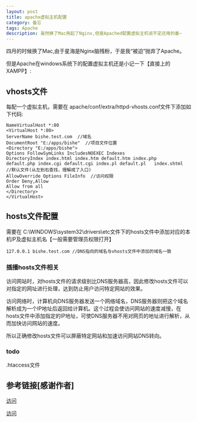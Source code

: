 ```yaml
---
layout: post
title: apache虚拟主机配置
category: 备忘
tags: Apache
description: 虽然换了Mac用起了Nginx,但是Apached配置虚拟主机说不定还用的着~
---
```


四月的时候换了Mac,由于星海是Nginx脑残粉，于是我“被迫”抛弃了Apache。

但是Apache在windows系统下的配置虚拟主机还是小记一下【直接上的XAMPP】:

## vhosts文件
每配一个虚拟主机，需要在 apache/conf/extra/httpd-vhosts.conf文件下添加如下代码:

    NameVirtualHost *:80 
    <VirtualHost *:80>
    ServerName bishe.test.com  //域名
	DocumentRoot "E:/apps/bishe"  //项目文件位置
	<Directory "E:/apps/bishe">
	Options FollowSymLinks IncludesNOEXEC Indexes
	DirectoryIndex index.html index.htm default.htm index.php 	default.php index.cgi default.cgi index.pl default.pl 	index.shtml  //默认文件(从左到右查找，理解成了入口)
	AllowOverride Options FileInfo  //访问权限
	Order Deny,Allow
	Allow from all
	</Directory>
	</VirtualHost> 

## hosts文件配置
需要在 C:\WINDOWS\system32\drivers\etc文件下的hosts文件中添加对应的本机IP及虚拟主机名【一般需要管理员权限打开】
	
	127.0.0.1 bishe.test.com //DNS指向的域名与vhosts文件中添加的域名一致
	
### 插播hosts文件相关
    
访问网站时，对hosts文件的请求级别比DNS服务器高，因此修改hosts文件可以对指定的网址进行处理，达到防止用户访问特定网站的效果。

访问网络时，计算机向DNS服务器发送一个网络域名，DNS服务器则把这个域名解析成为一个IP地址后返回给计算机。这个过程会使访问网站的速度减慢，在hosts文件中添加指定的IP地址，可使DNS服务器不用对网页的地址进行解析，从而加快访问网站的速度。

	
所以正确修改hosts文件可以屏蔽特定网站和加速访问网站DNS转向。

### todo
.htaccess文件

## 参考链接[感谢作者]

[访问](http://www.ittribalwo.com/article/229.html)

[访问](http://wenku.baidu.com/view/00300a32eefdc8d376ee3219.html)